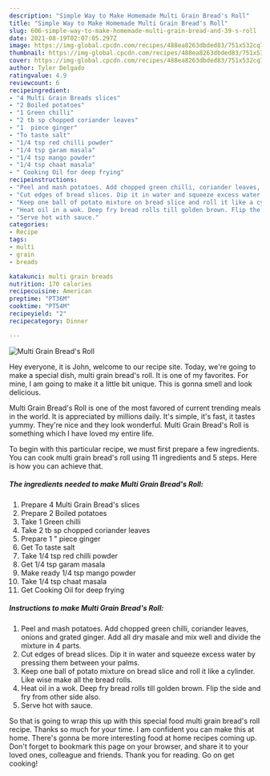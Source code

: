 ```yaml
---
description: "Simple Way to Make Homemade Multi Grain Bread's Roll"
title: "Simple Way to Make Homemade Multi Grain Bread's Roll"
slug: 606-simple-way-to-make-homemade-multi-grain-bread-and-39-s-roll
date: 2021-08-19T02:07:05.297Z
image: https://img-global.cpcdn.com/recipes/488ea8263dbded83/751x532cq70/multi-grain-breads-roll-recipe-main-photo.jpg
thumbnail: https://img-global.cpcdn.com/recipes/488ea8263dbded83/751x532cq70/multi-grain-breads-roll-recipe-main-photo.jpg
cover: https://img-global.cpcdn.com/recipes/488ea8263dbded83/751x532cq70/multi-grain-breads-roll-recipe-main-photo.jpg
author: Tyler Delgado
ratingvalue: 4.9
reviewcount: 6
recipeingredient:
- "4 Multi Grain Breads slices"
- "2 Boiled potatoes"
- "1 Green chilli"
- "2 tb sp chopped coriander leaves"
- "1  piece ginger"
- "To taste salt"
- "1/4 tsp red chilli powder"
- "1/4 tsp garam masala"
- "1/4 tsp mango powder"
- "1/4 tsp chaat masala"
- " Cooking Oil for deep frying"
recipeinstructions:
- "Peel and mash potatoes. Add chopped green chilli, coriander leaves, onions and grated ginger. Add all dry masale and mix well and divide the mixture in 4 parts."
- "Cut edges of bread slices. Dip it in water and squeeze excess water by pressing them between your palms."
- "Keep one ball of potato mixture on bread slice and roll it like a cylinder. Like wise make all the bread rolls."
- "Heat oil in a wok. Deep fry bread rolls till golden brown. Flip the side and fry from other side also."
- "Serve hot with sauce."
categories:
- Recipe
tags:
- multi
- grain
- breads

katakunci: multi grain breads 
nutrition: 170 calories
recipecuisine: American
preptime: "PT36M"
cooktime: "PT54M"
recipeyield: "2"
recipecategory: Dinner

---
```



![Multi Grain Bread&#39;s Roll](https://img-global.cpcdn.com/recipes/488ea8263dbded83/751x532cq70/multi-grain-breads-roll-recipe-main-photo.jpg)

Hey everyone, it is John, welcome to our recipe site. Today, we're going to make a special dish, multi grain bread&#39;s roll. It is one of my favorites. For mine, I am going to make it a little bit unique. This is gonna smell and look delicious.

Multi Grain Bread&#39;s Roll is one of the most favored of current trending meals in the world. It is appreciated by millions daily. It's simple, it's fast, it tastes yummy. They're nice and they look wonderful. Multi Grain Bread&#39;s Roll is something which I have loved my entire life.




To begin with this particular recipe, we must first prepare a few ingredients. You can cook multi grain bread&#39;s roll using 11 ingredients and 5 steps. Here is how you can achieve that.

<!--inarticleads1-->

##### The ingredients needed to make Multi Grain Bread&#39;s Roll:

1. Prepare 4 Multi Grain Bread&#39;s slices
1. Prepare 2 Boiled potatoes
1. Take 1 Green chilli
1. Take 2 tb sp chopped coriander leaves
1. Prepare 1 &#34; piece ginger
1. Get To taste salt
1. Take 1/4 tsp red chilli powder
1. Get 1/4 tsp garam masala
1. Make ready 1/4 tsp mango powder
1. Take 1/4 tsp chaat masala
1. Get  Cooking Oil for deep frying




<!--inarticleads2-->

##### Instructions to make Multi Grain Bread&#39;s Roll:

1. Peel and mash potatoes. Add chopped green chilli, coriander leaves, onions and grated ginger. Add all dry masale and mix well and divide the mixture in 4 parts.
1. Cut edges of bread slices. Dip it in water and squeeze excess water by pressing them between your palms.
1. Keep one ball of potato mixture on bread slice and roll it like a cylinder. Like wise make all the bread rolls.
1. Heat oil in a wok. Deep fry bread rolls till golden brown. Flip the side and fry from other side also.
1. Serve hot with sauce.




So that is going to wrap this up with this special food multi grain bread&#39;s roll recipe. Thanks so much for your time. I am confident you can make this at home. There's gonna be more interesting food at home recipes coming up. Don't forget to bookmark this page on your browser, and share it to your loved ones, colleague and friends. Thank you for reading. Go on get cooking!
